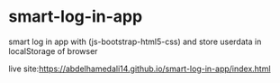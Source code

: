 # smart-log-in-app
smart log in app with (js-bootstrap-html5-css) and store userdata in localStorage of browser 


live site:https://abdelhamedali14.github.io/smart-log-in-app/index.html
